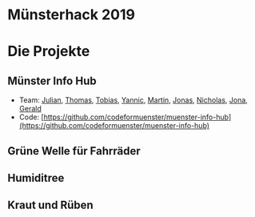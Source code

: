# Münsterhack 2019

# Die Projekte

## Münster Info Hub

- Team: [Julian](https://github.com/julianbei), [Thomas](https://github.com/toms_rocket), [Tobias](https://github.com/webwurst), [Yannic](https://github.com/jahnique), [Martin](https://github.com/quassy), [Jonas](https://github.com/jonahoen), [Nicholas](https://github.com/rappertomate), [Jona](https://github.com/JonesH), [Gerald](https://github.com/ubergesundheit)
- Code: [https://github.com/codeformuenster/muenster-info-hub](https://github.com/codeformuenster/muenster-info-hub)

## Grüne Welle für Fahrräder

## Humiditree

## Kraut und Rüben
